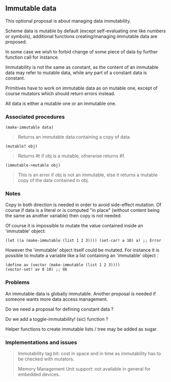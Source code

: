 
## Immutable data

This optional proposal is about managing data immutability.

Scheme data is mutable by default (except self-evaluating one like numbers or symbols), additional functions creating/managing immutable data are proposed.

In some case we wish to forbid change of some piece of data by further function call for instance.

Immutability is not the same as constant, as the content of an immutable data may refer to mutable data, while any part of a constant data is constant.

Primitives have to work on immutable data as on mutable one, except of course mutators which should return errors instead.

All data is either a mutable one or an immutable one.

### Associated procedures

`(make-immutable data)`

> Returns an immutable data containing a copy of data.

`(mutable? obj)`

> Returns #t if obj is a mutable, otherwise returns #f.

`(immutable->mutable obj)`

> This is an error if obj is not an immutable, else it returns a mutable copy of the data contained in obj.

### Notes

Copy in both direction is needed in order to avoid side-effect mutation. Of course if data is a literal or is computed "in place" (without content being the same as another variable) then copy is not needed.

Of course it is impossible to mutate the value contained inside an 'immutable' object:
```
(let ((a (make-immutable (list 1 2 3)))) (set-car! a 10) a) ;; Error
```

However the 'immutable' object itself could be mutated. For instance it is possible to mutate a variable like a list containing an 'immutable' object :
```
(define av (vector (make-immutable (list 1 2 3))))
(vector-set! av 0 10) ;; Ok
```

### Problems

An immutable data is globally immutable. Another proposal is needed if someone wants more data access management.

Do we need a proposal for defining constant data ?

Do we add a toggle-immutability! (sic) function ?

Helper functions to create immutable lists / tree may be added as sugar.

### Implementations and issues

> Immutability tag bit: cost in space and in time as immutability has to be checked with mutators.
>
> Memory Management Unit support: not available in general for embedded devices.
